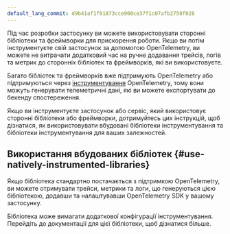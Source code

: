 ```yaml
---
default_lang_commit: d9b41af1f01873cce900ce37f1c07afb2758f028
---
```


Під час розробки застосунку ви можете використовувати сторонні бібліотеки та фреймворки для прискорення роботи. Якщо ви потім інструментуєте свій застосунок за допомогою OpenTelemetry, ви можете не витрачати додатковий час на ручне додавання трейсів, логів та метрик до сторонніх бібліотек та фреймворків, які ви використовуєте.

Багато бібліотек та фреймворків вже підтримують OpenTelemetry або підтримуються через [інструментування](/docs/concepts/instrumentation/libraries/) OpenTelemetry, тому вони можуть генерувати телеметричні дані, які ви можете експортувати до бекенду спостереження.

Якщо ви інструментуєте застосунок або сервіс, який використовує сторонні бібліотеки або фреймворки, дотримуйтесь цих інструкцій, щоб дізнатися, як використовувати вбудовані бібліотеки інструментування та бібліотеки інструментування для ваших залежностей.

## Використання вбудованих бібліотек {#use-natively-instrumented-libraries}

Якщо бібліотека стандартно постачається з підтримкою OpenTelemetry, ви можете отримувати трейси, метрики та логи, що генеруються цією бібліотекою, додавши та налаштувавши OpenTelemetry SDK у вашому застосунку.

Бібліотека може вимагати додаткової конфігурації інструментування. Перейдіть до документації для цієї бібліотеки, щоб дізнатися більше.

